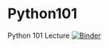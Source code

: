 # Python101
Python 101 Lecture
[![Binder](https://mybinder.org/badge_logo.svg)](https://mybinder.org/v2/gh/kaan-aytekin/Python101.git/master)
